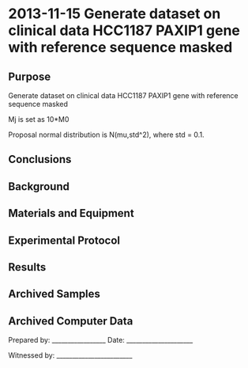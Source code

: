 2013-11-15 Generate dataset on clinical data HCC1187 PAXIP1 gene with reference sequence masked
==============================

Purpose
------------
Generate dataset on clinical data HCC1187 PAXIP1 gene with reference sequence masked

Mj is set as 10*M0

Proposal normal distribution is N(mu,std^2), where std = 0.1.

Conclusions
-----------------

Background
-----------------



Materials and Equipment
------------------------------


Experimental Protocol
---------------------------


Results
-----------

Archived Samples
-------------------------

Archived Computer Data
------------------------------


Prepared by: _________________     Date: _____________________


Witnessed by: ________________________
